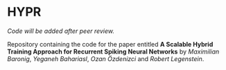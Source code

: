 # HYPR
*Code will be added after peer review.*

Repository containing the code for the paper entitled **A Scalable Hybrid Training Approach for Recurrent Spiking Neural Networks** by *Maximilian Baronig*, *Yeganeh Bahariasl*, *Ozan Özdenizci* and *Robert Legenstein*.
